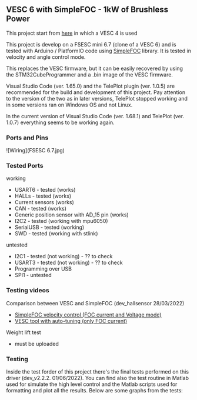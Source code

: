## VESC 6 with SimpleFOC - 1kW of Brushless Power


This project start from [here](https://github.com/owennewo/simplefoc_vesc) in which a VESC 4 is used

This project is develop on a FSESC mini 6.7 (clone of a VESC 6) and is tested with Arduino / PlatformIO code using [SimpleFOC](https://simplefoc.com) library.  It is tested in velocity and angle control mode.

This replaces the VESC firmware, but it can be easily recovered by using the STM32CubeProgrammer and a .bin image of the VESC firmware.

Visual Studio Code (ver. 1.65.0) and the TelePlot plugin (ver. 1.0.5) are recommended for the build and development of this project. Pay attention to the version of the two as in later versions, TelePlot stopped working and in some versions ran on Windows OS and not Linux.

In the current version of Visual Studio Code (ver. 1.68.1) and TelePlot (ver. 1.0.7) everything seems to be working again. 

### Ports and Pins
 
![Wiring](FSESC 6.7.jpg)

### Tested Ports

working

  - USART6 - tested (works)
  - HALLs - tested (works)
  - Current sensors (works)
  - CAN -  tested (works)
  - Generic position sensor with AD_15 pin (works)
  - I2C2 - tested (working with mpu6050)
  - SerialUSB - tested (working)
  - SWD - tested (working with stlink)
  
untested

  - I2C1 - tested (not working) - ?? to check
  - USART3 - tested (not working) - ?? to check
  - Programming over USB 
  - SPI1 - untested

### Testing videos

Comparison between VESC and SimpleFOC (dev_hallsensor 28/03/2022)

  - [SimpleFOC velocity control (FOC current and Voltage mode)](https://youtu.be/4JbKrdh40bc)
  - [VESC tool with auto-tuning (only FOC current)](https://youtu.be/_sa-Idb4FrE)

Weight lift test
  - must be uploaded

### Testing

Inside the test forder of this project there's the final tests performed on this driver (dev_v2.2.2. 01/06/2022). You can find also the test routine in Matlab used for simulate the high level control and the Matlab scripts used for formatting and plot all the results. Below are some graphs from the tests:







